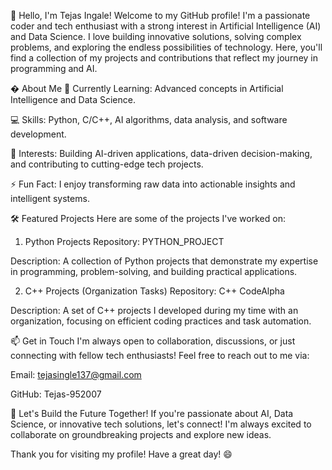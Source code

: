 👋 Hello, I'm Tejas Ingale!
Welcome to my GitHub profile! I'm a passionate coder and tech enthusiast with a strong interest in Artificial Intelligence (AI) and Data Science. I love building innovative solutions, solving complex problems, and exploring the endless possibilities of technology. Here, you'll find a collection of my projects and contributions that reflect my journey in programming and AI.

� About Me
🌱 Currently Learning: Advanced concepts in Artificial Intelligence and Data Science.

💻 Skills: Python, C/C++, AI algorithms, data analysis, and software development.

🔭 Interests: Building AI-driven applications, data-driven decision-making, and contributing to cutting-edge tech projects.

⚡ Fun Fact: I enjoy transforming raw data into actionable insights and intelligent systems.

🛠️ Featured Projects
Here are some of the projects I've worked on:

1. Python Projects
Repository: PYTHON_PROJECT

Description: A collection of Python projects that demonstrate my expertise in programming, problem-solving, and building practical applications.

2. C++ Projects (Organization Tasks)
Repository: C++ CodeAlpha

Description: A set of C++ projects I developed during my time with an organization, focusing on efficient coding practices and task automation.

📫 Get in Touch
I'm always open to collaboration, discussions, or just connecting with fellow tech enthusiasts! Feel free to reach out to me via:

Email: tejasingle137@gmail.com

GitHub: Tejas-952007

🌟 Let's Build the Future Together!
If you're passionate about AI, Data Science, or innovative tech solutions, let's connect! I'm always excited to collaborate on groundbreaking projects and explore new ideas.

Thank you for visiting my profile! Have a great day! 😄
